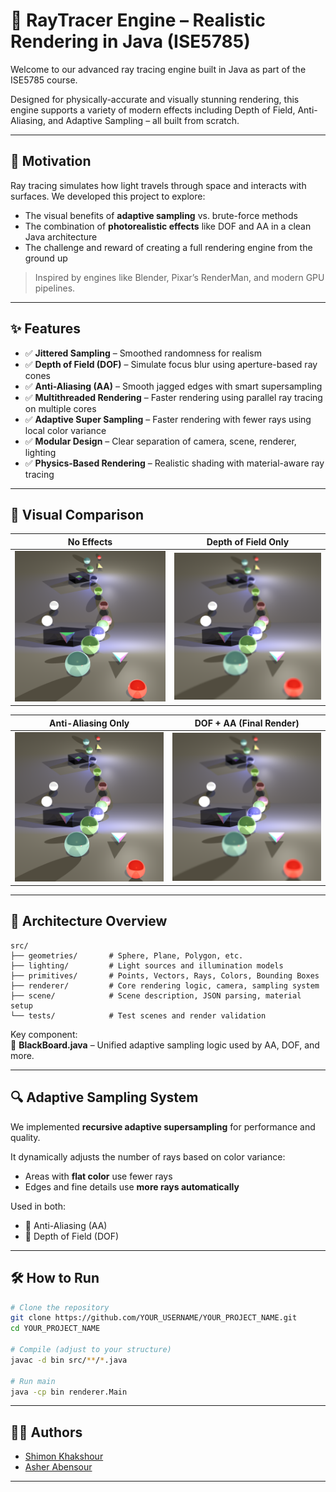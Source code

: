 
# 🌌 RayTracer Engine – Realistic Rendering in Java (ISE5785)

Welcome to our advanced ray tracing engine built in Java as part of the ISE5785 course.

Designed for physically-accurate and visually stunning rendering, this engine supports a variety of modern effects including Depth of Field, Anti-Aliasing, and Adaptive Sampling – all built from scratch.

---

## 🔭 Motivation

Ray tracing simulates how light travels through space and interacts with surfaces. We developed this project to explore:

- The visual benefits of **adaptive sampling** vs. brute-force methods  
- The combination of **photorealistic effects** like DOF and AA in a clean Java architecture  
- The challenge and reward of creating a full rendering engine from the ground up  

> Inspired by engines like Blender, Pixar’s RenderMan, and modern GPU pipelines.

---

## ✨ Features

- ✅ **Jittered Sampling** – Smoothed randomness for realism  
- ✅ **Depth of Field (DOF)** – Simulate focus blur using aperture-based ray cones  
- ✅ **Anti-Aliasing (AA)** – Smooth jagged edges with smart supersampling
- ✅ **Multithreaded Rendering** – Faster rendering using parallel ray tracing on multiple cores
- ✅ **Adaptive Super Sampling** – Faster rendering with fewer rays using local color variance  
- ✅ **Modular Design** – Clear separation of camera, scene, renderer, lighting  
- ✅ **Physics-Based Rendering** – Realistic shading with material-aware ray tracing

---

## 📸 Visual Comparison

| No Effects | Depth of Field Only |
|------------|---------------------|
| ![](images/non_dof_non_aa_json_test.png) | ![](images/adaptive_dof_non_aa_json_test.png) |

| Anti-Aliasing Only | DOF + AA (Final Render) |
|--------------------|---------------|
| ![](images/non_dof_adaptive_aa_json_test.png) | ![](images/FinalAdaptiveDofAdaptiveAAJsonTest.png)         |

---

## 🧱 Architecture Overview

```
src/
├── geometries/       # Sphere, Plane, Polygon, etc.
├── lighting/         # Light sources and illumination models
├── primitives/       # Points, Vectors, Rays, Colors, Bounding Boxes
├── renderer/         # Core rendering logic, camera, sampling system
├── scene/            # Scene description, JSON parsing, material setup
└── tests/            # Test scenes and render validation
```

Key component:  
🧠 **BlackBoard.java** – Unified adaptive sampling logic used by AA, DOF, and more.

---

## 🔍 Adaptive Sampling System

We implemented **recursive adaptive supersampling** for performance and quality.

It dynamically adjusts the number of rays based on color variance:

- Areas with **flat color** use fewer rays  
- Edges and fine details use **more rays automatically**

Used in both:
- 🎯 Anti-Aliasing (AA)
- 🔭 Depth of Field (DOF)

---

## 🛠️ How to Run

```bash
# Clone the repository
git clone https://github.com/YOUR_USERNAME/YOUR_PROJECT_NAME.git
cd YOUR_PROJECT_NAME

# Compile (adjust to your structure)
javac -d bin src/**/*.java

# Run main
java -cp bin renderer.Main
```

---

## 👨‍💻 Authors

- [Shimon Khakshour](https://github.com/shimon2005)
- [Asher Abensour](https://github.com/asher603)
---
